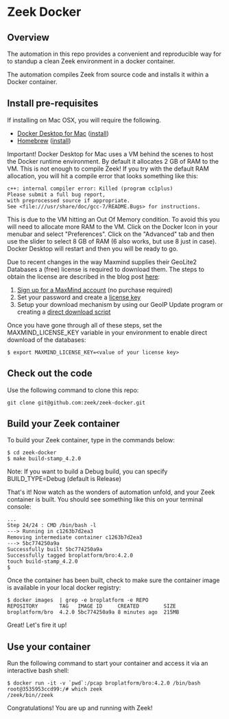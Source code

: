 # Zeek Docker

## Overview

The automation in this repo provides a convenient and reproducible way for
to standup a clean Zeek environment in a docker container.

The automation compiles Zeek from source code and installs it within a
Docker container.

## Install pre-requisites

If installing on Mac OSX, you will require the following.

* [Docker Desktop for Mac](https://docs.docker.com/docker-for-mac/) ([install](https://docs.docker.com/docker-for-mac/install/))
* [Homebrew](https://brew.sh/) ([install](https://brew.sh/))

Important! Docker Desktop for Mac uses a VM behind the scenes to host the
Docker runtime environment. By default it allocates 2 GB of RAM to the
VM. This is not enough to compile Zeek! If you try with the default RAM
allocation, you will hit a compile error that looks something like this:

    c++: internal compiler error: Killed (program cc1plus)
    Please submit a full bug report,
    with preprocessed source if appropriate.
    See <file:///usr/share/doc/gcc-7/README.Bugs> for instructions.

This is due to the VM hitting an Out Of Memory condition. To avoid this
you will need to allocate more RAM to the VM. Click on the Docker Icon in
your menubar and select "Preferences". Click on the "Advanced" tab and then
use the slider to select 8 GB of RAM (6 also works, but use 8 just in case).
Docker Desktop will restart and then you will be ready to go.

Due to recent changes in the way Maxmind supplies their
GeoLite2 Databases a (free) license is required to download them.
The steps to obtain the license are described in the blog post
[here](https://blog.maxmind.com/2019/12/18/significant-changes-to-accessing-and-using-geolite2-databases/):

1. [Sign up for a MaxMind account](https://www.maxmind.com/en/geolite2/signup) (no purchase required)
2. Set your password and create a [license key](https://www.maxmind.com/en/accounts/current/license-key)
3. Setup your download mechanism by using our GeoIP Update program or
   creating a [direct download script](https://dev.maxmind.com/geoip/geoipupdate/#Direct_Downloads)

Once you have gone through all of these steps, set the MAXMIND\_LICENSE\_KEY
variable in your environment to enable direct download of the databases:

    $ export MAXMIND_LICENSE_KEY=<value of your license key>
    
## Check out the code

Use the following command to clone this repo:

    git clone git@github.com:zeek/zeek-docker.git

## Build your Zeek container

To build your Zeek container, type in the commands below:

    $ cd zeek-docker
    $ make build-stamp_4.2.0

Note: If you want to build a Debug build, you can specify BUILD_TYPE=Debug (default is Release)

That's it! Now watch as the wonders of automation unfold, and your
Zeek container is built. You should see something like this on your
terminal console:

    ...
    Step 24/24 : CMD /bin/bash -l
    ---> Running in c1263b7d2ea3
    Removing intermediate container c1263b7d2ea3
    ---> 5bc774250a9a
    Successfully built 5bc774250a9a
    Successfully tagged broplatform/bro:4.2.0
    touch build-stamp_4.2.0
    $

Once the container has been built, check to make sure the container image
is available in your local docker registry:

    $ docker images  | grep -e broplatform -e REPO
    REPOSITORY       TAG   IMAGE ID     CREATED        SIZE
    broplatform/bro  4.2.0 5bc774250a9a 8 minutes ago  215MB

Great! Let's fire it up!

## Use your container

Run the following command to start your container and access it via an
interactive bash shell:

    $ docker run -it -v `pwd`:/pcap broplatform/bro:4.2.0 /bin/bash
    root@3535953ccd99:/# which zeek
    /zeek/bin//zeek

Congratulations! You are up and running with Zeek!

